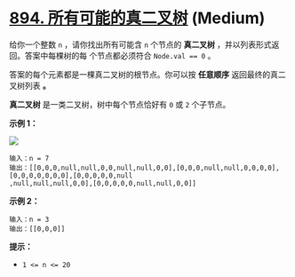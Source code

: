 # [894. 所有可能的真二叉树][link] (Medium)

[link]: https://leetcode.cn/problems/all-possible-full-binary-trees/

给你一个整数 `n` ，请你找出所有可能含 `n` 个节点的 **真二叉树** ，并以列表形式返回。答案中每棵树的每
个节点都必须符合 `Node.val == 0` 。

答案的每个元素都是一棵真二叉树的根节点。你可以按 **任意顺序** 返回最终的真二叉树列表 **。**

**真二叉树** 是一类二叉树，树中每个节点恰好有 `0` 或 `2` 个子节点。

**示例 1：**

![](https://s3-lc-upload.s3.amazonaws.com/uploads/2018/08/22/fivetrees.png)

```
输入：n = 7
输出：[[0,0,0,null,null,0,0,null,null,0,0],[0,0,0,null,null,0,0,0,0],[0,0,0,0,0,0,0],[0,0,0,0,0,null
,null,null,null,0,0],[0,0,0,0,0,null,null,0,0]]

```

**示例 2：**

```
输入：n = 3
输出：[[0,0,0]]

```

**提示：**

- `1 <= n <= 20`
